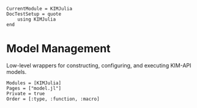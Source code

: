 ```@meta
CurrentModule = KIMJulia
DocTestSetup = quote
    using KIMJulia
end
```

# Model Management

Low-level wrappers for constructing, configuring, and executing KIM-API models.

```@autodocs
Modules = [KIMJulia]
Pages = ["model.jl"]
Private = true
Order = [:type, :function, :macro]
```

